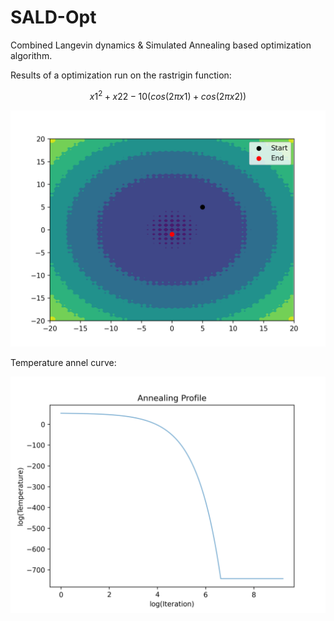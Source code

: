# SALD-Opt
Combined Langevin dynamics &amp; Simulated Annealing based optimization algorithm. 

Results of a optimization run on the rastrigin function: 

$$ {x1}^2+x22−10(cos(2πx1)+cos(2πx2)) $$

![](out.png)

Temperature annel curve:

![](temp.png)
